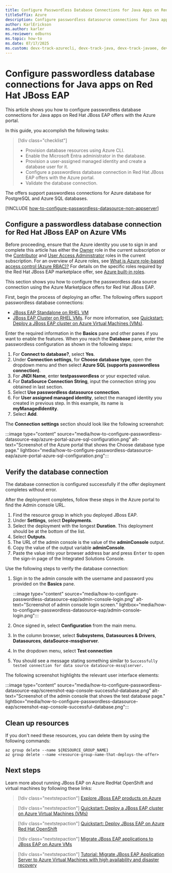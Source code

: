 ```yaml
---
title: Configure Passwordless Database Connections for Java Apps on Red Hat JBoss EAP
titleSuffix: Azure
description: Configure passwordless datasource connections for Java apps on Red Hat JBoss EAP.
author: KarlErickson
ms.author: karler
ms.reviewer: edburns
ms.topic: how-to
ms.date: 07/17/2025
ms.custom: devx-track-azurecli, devx-track-java, devx-track-javaee, devx-track-javaee-wls, devx-track-javaee-wls-aks, devx-track-javaee-wls-vm, has-azure-ad-ps-ref, passwordless-java
---
```


# Configure passwordless database connections for Java apps on Red Hat JBoss EAP

This article shows you how to configure passwordless database connections for Java apps on Red Hat JBoss EAP offers with the Azure portal.

In this guide, you accomplish the following tasks:

> [!div class="checklist"]
> - Provision database resources using Azure CLI.
> - Enable the Microsoft Entra administrator in the database.
> - Provision a user-assigned managed identity and create a database user for it.
> - Configure a passwordless database connection in Red Hat JBoss EAP offers with the Azure portal.
> - Validate the database connection.

The offers support passwordless connections for Azure database for PostgreSQL and Azure SQL databases.

[!INCLUDE [how-to-configure-passwordless-datasource-non-appserver](includes/how-to-configure-passwordless-datasource-non-appserver.md)]

## Configure a passwordless database connection for Red Hat JBoss EAP on Azure VMs

Before proceeding, ensure that the Azure identity you use to sign in and complete this article has either the [Owner](/azure/role-based-access-control/built-in-roles#owner) role in the current subscription or the [Contributor](/azure/role-based-access-control/built-in-roles#contributor) and [User Access Administrator](/azure/role-based-access-control/built-in-roles#user-access-administrator) roles in the current subscription. For an overview of Azure roles, see [What is Azure role-based access control (Azure RBAC)?](/azure/role-based-access-control/overview) For details on the specific roles required by the Red Hat JBoss EAP marketplace offer, see [Azure built-in roles](/azure/role-based-access-control/built-in-roles).

This section shows you how to configure the passwordless data source connection using the Azure Marketplace offers for Red Hat JBoss EAP.

First, begin the process of deploying an offer. The following offers support passwordless database connections:

- [JBoss EAP Standalone on RHEL VM](https://aka.ms/eap-vm-single-portal)
- [JBoss EAP Cluster on RHEL VMs](https://aka.ms/eap-vm-cluster-portal). For more information, see [Quickstart: Deploy a JBoss EAP cluster on Azure Virtual Machines (VMs)](/azure/virtual-machines/workloads/redhat/jboss-eap-azure-vm).

Enter the required information in the **Basics** pane and other panes if you want to enable the features. When you reach the **Database** pane, enter the passwordless configuration as shown in the following steps:

1. For **Connect to database?**, select **Yes**.
1. Under **Connection settings**, for **Choose database type**, open the dropdown menu and then select **Azure SQL (supports passwordless connection)**.
1. For **JNDI Name**, enter **testpasswordless** or your expected value.
1. For **DataSource Connection String**, input the connection string you obtained in last section.
1. Select **Use passwordless datasource connection**.
1. For **User assigned managed identity**, select the managed identity you created in previous step. In this example, its name is **myManagedIdentity**.
1. Select **Add**.

The **Connection settings** section should look like the following screenshot:

:::image type="content" source="media/how-to-configure-passwordless-datasource-eap/azure-portal-azure-sql-configuration.png" alt-text="Screenshot of the Azure portal that shows the Choose database type page." lightbox="media/how-to-configure-passwordless-datasource-eap/azure-portal-azure-sql-configuration.png":::

## Verify the database connection

The database connection is configured successfully if the offer deployment completes without error.

After the deployment completes, follow these steps in the Azure portal to find the Admin console URL.

1. Find the resource group in which you deployed JBoss EAP.
1. Under **Settings**, select **Deployments**.
1. Select the deployment with the longest **Duration**. This deployment should be at the bottom of the list.
1. Select **Outputs**.
1. The URL of the admin console is the value of the **adminConsole** output.
1. Copy the value of the output variable **adminConsole**.
1. Paste the value into your browser address bar and press <kbd>Enter</kbd> to open the sign-in page of the Integrated Solutions Console.

Use the following steps to verify the database connection:

1. Sign in to the admin console with the username and password you provided on the **Basics** pane.

   :::image type="content" source="media/how-to-configure-passwordless-datasource-eap/admin-console-login.png" alt-text="Screenshot of admin console login screen." lightbox="media/how-to-configure-passwordless-datasource-eap/admin-console-login.png":::
   
1. Once signed in, select **Configuration** from the main menu.
1. In the column browser, select **Subsystems**, **Datasources & Drivers**, **Datasources**, **dataSource-mssqlserver**.
1. In the dropdown menu, select **Test connection**
1. You should see a message stating something similar to `Successfully tested connection for data source dataSource-mssqlserver.`

The following screenshot highlights the relevant user interface elements:

:::image type="content" source="media/how-to-configure-passwordless-datasource-eap/screenshot-eap-console-successful-database.png" alt-text="Screenshot of the admin console that shows the test database page." lightbox="media/how-to-configure-passwordless-datasource-eap/screenshot-eap-console-successful-database.png":::

## Clean up resources

If you don't need these resources, you can delete them by using the following commands:

```azurecli-interactive
az group delete --name ${RESOURCE_GROUP_NAME}
az group delete --name <resource-group-name-that-deploys-the-offer>
```

## Next steps

Learn more about running JBoss EAP on  Azure RedHat OpenShift and virtual machines by following these links:

> [!div class="nextstepaction"]
> [Explore JBoss EAP products on Azure](/azure/developer/java/ee/jboss-on-azure)

> [!div class="nextstepaction"]
> [Quickstart: Deploy a JBoss EAP cluster on Azure Virtual Machines (VMs)](/azure/virtual-machines/workloads/redhat/jboss-eap-azure-vm?toc=/azure/developer/java/ee/toc.json&bc=/azure/developer/java/breadcrumb/toc.json)

> [!div class="nextstepaction"]
> [Quickstart: Deploy JBoss EAP on Azure Red Hat OpenShift](/azure/openshift/howto-deploy-java-jboss-enterprise-application-platform-app?toc=/azure/developer/java/ee/toc.json&bc=/azure/developer/java/breadcrumb/toc.json)

> [!div class="nextstepaction"]
> [Migrate JBoss EAP applications to JBoss EAP on Azure VMs](/azure/developer/java/migration/migrate-jboss-eap-to-jboss-eap-on-azure-vms?toc=/azure/developer/java/ee/toc.json&bc=/azure/developer/java/breadcrumb/toc.json)

> [!div class="nextstepaction"]
> [Tutorial: Migrate JBoss EAP Application Server to Azure Virtual Machines with high availability and disaster recovery](/azure/developer/java/migration/migrate-jboss-eap-to-vms-with-ha-dr?toc=/azure/developer/java/ee/toc.json&bc=/azure/developer/java/breadcrumb/toc.json)
